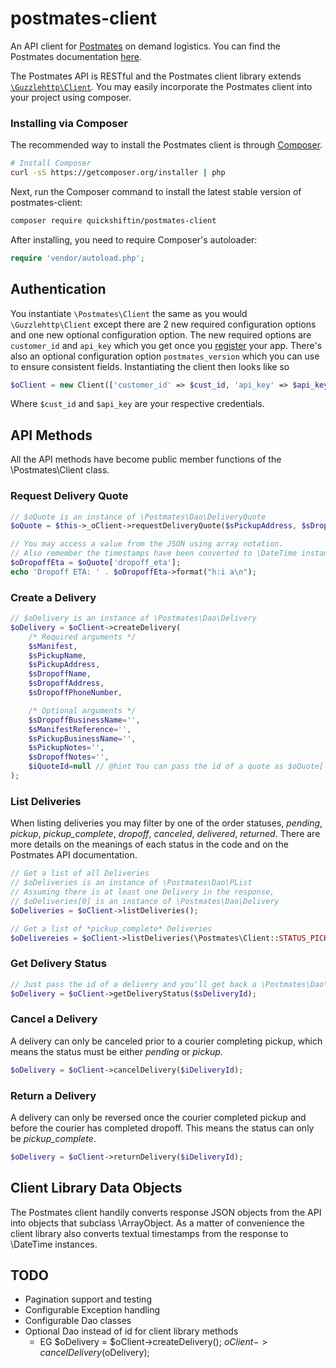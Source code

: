 # postmates-client
An API client for [Postmates](https://postmates.com/developer) on demand logistics. You can find the Postmates documentation [here](https://postmates.com/developer/docs).

The Postmates API is RESTful and the Postmates client library extends  [`\Guzzlehttp\Client`](http://guzzle.readthedocs.org/en/latest/). You may easily incorporate the Postmates client into your project using composer.

### Installing via Composer

The recommended way to install the Postmates client is through
[Composer](http://getcomposer.org).

```bash
# Install Composer
curl -sS https://getcomposer.org/installer | php
```

Next, run the Composer command to install the latest stable version of postmates-client:

```bash
composer require quickshiftin/postmates-client
```

After installing, you need to require Composer's autoloader:

```php
require 'vendor/autoload.php';
```

## Authentication
You instantiate `\Postmates\Client` the same as you would `\Guzzlehttp\Client` except there are 2 new required configuration options and one new optional configuration option. The new required options are `customer_id` and `api_key` which you get once you [register](https://postmates.com/developer/register) your app. There's also an optional configuration option `postmates_version` which you can use to ensure consistent fields. Instantiating the client then looks like so
```php
$oClient = new Client(['customer_id' => $cust_id, 'api_key' => $api_key]);
```
Where `$cust_id` and `$api_key` are your respective credentials.

## API Methods
All the API methods have become public member functions of the \Postmates\Client class.

### Request Delivery Quote
```php
// $oQuote is an instance of \Postmates\Dao\DeliveryQuote
$oQuote = $this->_oClient->requestDeliveryQuote($sPickupAddress, $sDropoffAddress);

// You may access a value from the JSON using array notation.
// Also remember the timestamps have been converted to \DateTime instances for us.
$oDropoffEta = $oQuote['dropoff_eta'];
echo 'Dropoff ETA: ' . $oDropoffEta->format("h:i a\n");
```

### Create a Delivery
```php
// $oDelivery is an instance of \Postmates\Dao\Delivery
$oDelivery = $oClient->createDelivery(
    /* Required arguments */
    $sManifest,
    $sPickupName,
    $sPickupAddress,
    $sDropoffName,
    $sDropoffAddress,
    $sDropoffPhoneNumber,

    /* Optional arguments */   
    $sDropoffBusinessName='',
    $sManifestReference='',
    $sPickupBusinessName='',
    $sPickupNotes='',
    $sDropoffNotes='',
    $iQuoteId=null // @hint You can pass the id of a quote as $oQuote['id']
);
```

### List Deliveries
When listing deliveries you may filter by one of the order statuses, *pending*, *pickup*, *pickup_complete*, *dropoff*, *canceled*, *delivered*, *returned*. There are more details on the meanings of each status in the code and on the Postmates API documentation.
```php
// Get a list of all Deliveries
// $oDeliveries is an instance of \Postmates\Dao\PList
// Assuming there is at least one Delivery in the response,
// $oDeliveries[0] is an instance of \Postmates\Dao\Delivery
$oDeliveries = $oClient->listDeliveries();

// Get a list of *pickup_complete* Deliveries
$oDelivereies = $oClient->listDeliveries(\Postmates\Client::STATUS_PICKUP_COMPLETE);

```

### Get Delivery Status
```php
// Just pass the id of a delivery and you'll get back a \Postmates\Dao\Delivery.
$oDelivery = $oClient->getDeliveryStatus($sDeliveryId);
```

### Cancel a Delivery
A delivery can only be canceled prior to a courier completing pickup, which means the status must be either *pending* or *pickup*.
```php
$oDelivery = $oClient->cancelDelivery($iDeliveryId);
```

### Return a Delivery
A delivery can only be reversed once the courier completed pickup and before the courier has completed dropoff. This means the status can only be *pickup_complete*.
```php
$oDelivery = $oClient->returnDelivery($iDeliveryId);
```

## Client Library Data Objects
The Postmates client handily converts response JSON objects from the API into objects that subclass \ArrayObject. As a matter of convenience the client library also converts textual timestamps from the response to \DateTime instances.

## TODO
 * Pagination support and testing
 * Configurable Exception handling
 * Configurable Dao classes
 * Optional Dao instead of id for client library methods
   * EG $oDelivery = $oClient->createDelivery(); $oClient->cancelDelivery($oDelivery);
